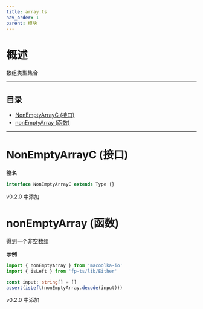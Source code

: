 ```yaml
---
title: array.ts
nav_order: 1
parent: 模块
---
```


# 概述

数组类型集合

---

<h2 class="text-delta">目录</h2>

- [NonEmptyArrayC (接口)](#nonemptyarrayc-%E6%8E%A5%E5%8F%A3)
- [nonEmptyArray (函数)](#nonemptyarray-%E5%87%BD%E6%95%B0)

---

# NonEmptyArrayC (接口)

**签名**

```ts
interface NonEmptyArrayC extends Type {}
```

v0.2.0 中添加

# nonEmptyArray (函数)

得到一个非空数组

**示例**

```ts
import { nonEmptyArray } from 'macoolka-io'
import { isLeft } from 'fp-ts/lib/Either'

const input: string[] = []
assert(isLeft(nonEmptyArray.decode(input)))
```

v0.2.0 中添加
